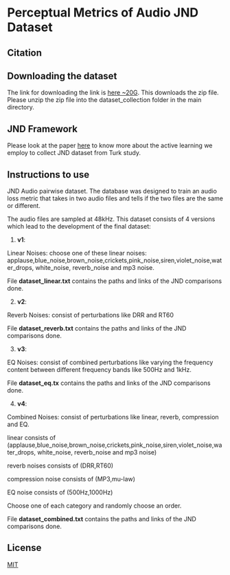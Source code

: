# Perceptual Metrics of Audio JND Dataset

## Citation


## Downloading the dataset
The link for downloading the link is [here ~20G](link). This downloads the zip file. Please unzip the zip file into the dataset_collection folder in the main directory.

## JND Framework
Please look at the paper [here](link) to know more about the active learning we employ to collect JND dataset from Turk study.

## Instructions to use
JND Audio pairwise dataset. The database was designed to train an audio loss metric that takes in two audio files and tells if the two files are the same or different.
 
The audio files are sampled at 48kHz. This dataset consists of 4 versions which lead to the development of the final dataset:
1) **v1**:

Linear Noises: choose one of these linear noises:  applause,blue_noise,brown_noise,crickets,pink_noise,siren,violet_noise,water_drops, white_noise, reverb_noise and mp3 noise.

File **dataset_linear.txt** contains the paths and links of the JND comparisons done.

2) **v2**:

Reverb Noises: consist of perturbations like DRR and RT60

File **dataset_reverb.txt** contains the paths and links of the JND comparisons done.

3) **v3**:

EQ Noises: consist of combined perturbations like varying the frequency content between different frequency bands like 500Hz and 1kHz.

File **dataset_eq.tx** contains the paths and links of the JND comparisons done.

4) **v4**:

Combined Noises: consist of perturbations like linear, reverb, compression and EQ. 

linear consists of (applause,blue_noise,brown_noise,crickets,pink_noise,siren,violet_noise,water_drops, white_noise, reverb_noise and mp3 noise)

reverb noises consists of (DRR,RT60)

compression noise consists of (MP3,mu-law)

EQ noise consists of (500Hz,1000Hz)

Choose one of each category and randomly choose an order. 

File **dataset_combined.txt** contains the paths and links of the JND comparisons done.


## License
[MIT](https://choosealicense.com/licenses/mit/)
